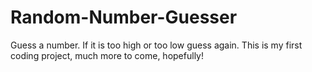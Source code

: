 # Random-Number-Guesser
Guess a number.
If it is too high or too low guess again.
This is my first coding project, much more to come, hopefully!
